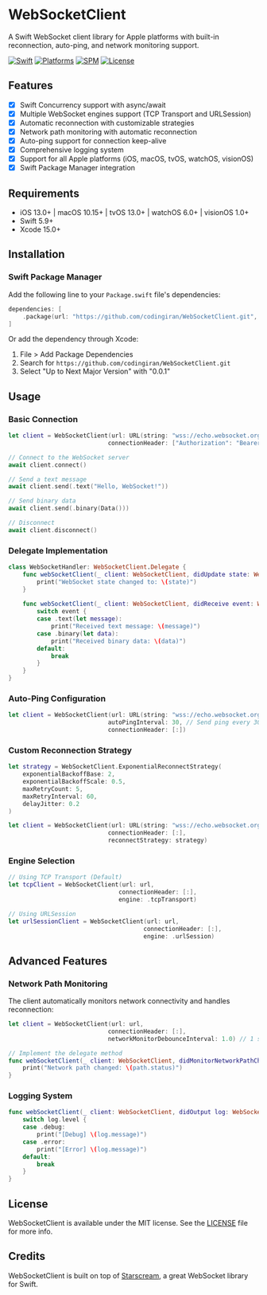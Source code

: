 # WebSocketClient

A Swift WebSocket client library for Apple platforms with built-in reconnection, auto-ping, and network monitoring support.

[![Swift](https://img.shields.io/badge/Swift-5.9+-orange.svg)](https://swift.org)
[![Platforms](https://img.shields.io/badge/Platforms-iOS%2013.0+%20%7C%20macOS%2010.15+%20%7C%20tvOS%2013.0+%20%7C%20watchOS%206.0+%20%7C%20visionOS%201.0+-lightgray.svg)](https://developer.apple.com)
[![SPM](https://img.shields.io/badge/SPM-compatible-brightgreen.svg)](https://swift.org/package-manager)
[![License](https://img.shields.io/badge/license-MIT-black.svg)](https://opensource.org/licenses/MIT)

## Features

- [x] Swift Concurrency support with async/await
- [x] Multiple WebSocket engines support (TCP Transport and URLSession)
- [x] Automatic reconnection with customizable strategies
- [x] Network path monitoring with automatic reconnection
- [x] Auto-ping support for connection keep-alive
- [x] Comprehensive logging system
- [x] Support for all Apple platforms (iOS, macOS, tvOS, watchOS, visionOS)
- [x] Swift Package Manager integration

## Requirements

- iOS 13.0+ | macOS 10.15+ | tvOS 13.0+ | watchOS 6.0+ | visionOS 1.0+
- Swift 5.9+
- Xcode 15.0+

## Installation

### Swift Package Manager

Add the following line to your `Package.swift` file's dependencies:

```swift
dependencies: [
    .package(url: "https://github.com/codingiran/WebSocketClient.git", from: "0.0.1")
]
```

Or add the dependency through Xcode:
1. File > Add Package Dependencies
2. Search for `https://github.com/codingiran/WebSocketClient.git`
3. Select "Up to Next Major Version" with "0.0.1"

## Usage

### Basic Connection

```swift
let client = WebSocketClient(url: URL(string: "wss://echo.websocket.org")!,
                            connectionHeader: ["Authorization": "Bearer token"])

// Connect to the WebSocket server
await client.connect()

// Send a text message
await client.send(.text("Hello, WebSocket!"))

// Send binary data
await client.send(.binary(Data()))

// Disconnect
await client.disconnect()
```

### Delegate Implementation

```swift
class WebSocketHandler: WebSocketClient.Delegate {
    func webSocketClient(_ client: WebSocketClient, didUpdate state: WebSocketClient.State) {
        print("WebSocket state changed to: \(state)")
    }
    
    func webSocketClient(_ client: WebSocketClient, didReceive event: WebSocketClient.Event) {
        switch event {
        case .text(let message):
            print("Received text message: \(message)")
        case .binary(let data):
            print("Received binary data: \(data)")
        default:
            break
        }
    }
}
```

### Auto-Ping Configuration

```swift
let client = WebSocketClient(url: URL(string: "wss://echo.websocket.org")!,
                            autoPingInterval: 30, // Send ping every 30 seconds
                            connectionHeader: [:])
```

### Custom Reconnection Strategy

```swift
let strategy = WebSocketClient.ExponentialReconnectStrategy(
    exponentialBackoffBase: 2,
    exponentialBackoffScale: 0.5,
    maxRetryCount: 5,
    maxRetryInterval: 60,
    delayJitter: 0.2
)

let client = WebSocketClient(url: URL(string: "wss://echo.websocket.org")!,
                            connectionHeader: [:],
                            reconnectStrategy: strategy)
```

### Engine Selection

```swift
// Using TCP Transport (Default)
let tcpClient = WebSocketClient(url: url,
                               connectionHeader: [:],
                               engine: .tcpTransport)

// Using URLSession
let urlSessionClient = WebSocketClient(url: url,
                                      connectionHeader: [:],
                                      engine: .urlSession)
```

## Advanced Features

### Network Path Monitoring

The client automatically monitors network connectivity and handles reconnection:

```swift
let client = WebSocketClient(url: url,
                            connectionHeader: [:],
                            networkMonitorDebounceInterval: 1.0) // 1 second debounce

// Implement the delegate method
func webSocketClient(_ client: WebSocketClient, didMonitorNetworkPathChange path: NWPath) {
    print("Network path changed: \(path.status)")
}
```

### Logging System

```swift
func webSocketClient(_ client: WebSocketClient, didOutput log: WebSocketClient.Log) {
    switch log.level {
    case .debug:
        print("[Debug] \(log.message)")
    case .error:
        print("[Error] \(log.message)")
    default:
        break
    }
}
```

## License

WebSocketClient is available under the MIT license. See the [LICENSE](LICENSE) file for more info.

## Credits

WebSocketClient is built on top of [Starscream](https://github.com/daltoniam/Starscream), a great WebSocket library for Swift.